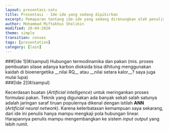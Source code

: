```yaml
---
layout: presentasi-satu
title: Presentasi - Ide-ide yang sedang dipikirkan
excerpt: Pemaparan tentang ide-ide yang sedang direnungkan oleh penulis
author: Mohammad Miftakhus Sholikin
modified: 20-04-2020
theme: simple
transition: convex
tags: [presentation]
category: [lain]
---
```




<section
  data-markdown
  id = sampul>
  <script>
  ##[Kumpulan Ide-Ide]({{site.baseurl}}/profil/deskripsi-penulis/)
  
  </script>
</section>


<section
  data-markdown>
  ###[Ide 1](#/sampul)
  Hubungan termodinamika dan pakan (mis. proses pembuatan silase adanya karbon dioksida bisa dihitung menggunakan kaidah di bioenergetika __nilai RQ__ atau __nilai setara kalor__? saya juga mulai lupa)
</section>


<section
  data-markdown>
  ###[Ide 2](#/sampul)

  Kecerdasan buatan (_Artificial intelligence_) untuk meringankan proses formulasi pakan. Teknik yang digunakan ada banyak sekali salah satunya adalah jaringan saraf tiruan populernya dikenal dengan istilah __ANN__ (_Artificial neural network_). Karena keterbatasan kemampuan saya sekarang, dari ide ini penulis hanya mampu mengkaji pola hubungan linear. Harapannya penulis mampu mengembangkan ke sistem _input output_ yang lebih rumit.
</section>


<section 
  data-markdown>
  <script>
  Presentasi ini dibuat menggunakan [Reveal.js Demo Website](https://lab.hakim.se/reveal-js/#/)
  <small><br/>Kembali ke <a href="#/sampul">sampul</a> atau <a href="{{ site.github.url }}/laman/profil">profil</a></small>
  </script>
</section>